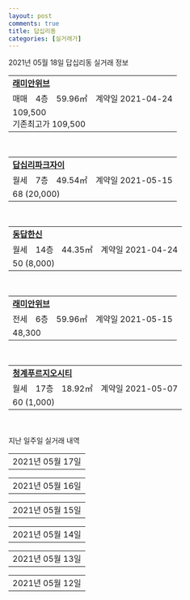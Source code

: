 ```yaml
---
layout: post
comments: true
title: 답십리동
categories: [실거래가]
---
```


2021년 05월 18일 답십리동 실거래 정보

<table>
  <tr>
    <td colspan="4" style="font-weight: bold;"><a href="https://search.naver.com/search.naver?query=래미안위브">래미안위브</a></td>
  </tr>
    
  <tr>
    <td>매매</td>
    <td>4층</td>
    <td>59.96㎡</td>
    <td>계약일 2021-04-24</td>
  </tr>
  <tr>
    <td colspan="4">109,500<br>기존최고가 109,500</td>
  </tr>
    
</table>
<br>
<table>
  <tr>
    <td colspan="4" style="font-weight: bold;"><a href="https://search.naver.com/search.naver?query=답십리파크자이">답십리파크자이</a></td>
  </tr>
    
  <tr>
    <td>월세</td>
    <td>7층</td>
    <td>49.54㎡</td>
    <td>계약일 2021-05-15</td>
  </tr>
  <tr>
    <td colspan="4">68 (20,000)</td>
  </tr>
    
</table>
<br>
<table>
  <tr>
    <td colspan="4" style="font-weight: bold;"><a href="https://search.naver.com/search.naver?query=동답한신">동답한신</a></td>
  </tr>
    
  <tr>
    <td>월세</td>
    <td>14층</td>
    <td>44.35㎡</td>
    <td>계약일 2021-04-24</td>
  </tr>
  <tr>
    <td colspan="4">50 (8,000)</td>
  </tr>
    
</table>
<br>
<table>
  <tr>
    <td colspan="4" style="font-weight: bold;"><a href="https://search.naver.com/search.naver?query=래미안위브">래미안위브</a></td>
  </tr>
    
  <tr>
    <td>전세</td>
    <td>6층</td>
    <td>59.96㎡</td>
    <td>계약일 2021-05-15</td>
  </tr>
  <tr>
    <td colspan="4">48,300</td>
  </tr>
    
</table>
<br>
<table>
  <tr>
    <td colspan="4" style="font-weight: bold;"><a href="https://search.naver.com/search.naver?query=청계푸르지오시티">청계푸르지오시티</a></td>
  </tr>
    
  <tr>
    <td>월세</td>
    <td>17층</td>
    <td>18.92㎡</td>
    <td>계약일 2021-05-07</td>
  </tr>
  <tr>
    <td colspan="4">60 (1,000)</td>
  </tr>
    
</table>
    
<div style="margin-top: 50px; margin-bottom: 13px">지난 일주일 실거래 내역</div>

  <table style="width: 100%; margin-bottom: 1px">
      <tr class="header">
        <td>2021년 05월 17일</td>
      </tr>
      <tr class="child" style="display: none">
        <td>
            
        <table>
          <tr>
            <td colspan="4" style="font-weight: bold;"><a href="https://search.naver.com/search.naver?query=실거래정보없음">실거래정보없음</a></td>
          </tr>

        </table>
    
        </td>
      </tr>
  </table>
    
  <table style="width: 100%; margin-bottom: 1px">
      <tr class="header">
        <td>2021년 05월 16일</td>
      </tr>
      <tr class="child" style="display: none">
        <td>
            
        <table>
          <tr>
            <td colspan="4" style="font-weight: bold;"><a href="https://search.naver.com/search.naver?query=실거래정보없음">실거래정보없음</a></td>
          </tr>

        </table>
    
        </td>
      </tr>
  </table>
    
  <table style="width: 100%; margin-bottom: 1px">
      <tr class="header">
        <td>2021년 05월 15일</td>
      </tr>
      <tr class="child" style="display: none">
        <td>
            
        <table>
          <tr>
            <td colspan="4" style="font-weight: bold;"><a href="https://search.naver.com/search.naver?query=삼희">삼희</a></td>
          </tr>

          <tr>
            <td>매매</td>
            <td>4층</td>
            <td>58.77㎡</td>
            <td>계약일 2021-04-15</td>
          </tr>
          <tr>
            <td colspan="4">55,000<br>기존최고가 55,000</td>
          </tr>
    
        </table>
        <table style="margin-top: 5px">
          <tr>
            <td colspan="4" style="font-weight: bold;"><a href="https://search.naver.com/search.naver?query=청계한신휴플러스">청계한신휴플러스</a></td>
          </tr>
    
          <tr>
            <td>매매</td>
            <td>21층</td>
            <td>73.96㎡</td>
            <td>계약일 2021-04-26</td>
          </tr>
          <tr>
            <td colspan="4">120,000<br>기존최고가 120,000</td>
          </tr>
    
        </table>
        <table style="margin-top: 5px">
          <tr>
            <td colspan="4" style="font-weight: bold;"><a href="https://search.naver.com/search.naver?query=래미안엘파인아파트">래미안엘파인아파트</a></td>
          </tr>
    
          <tr>
            <td>월세</td>
            <td>11층</td>
            <td>84.94㎡</td>
            <td>계약일 2021-03-17</td>
          </tr>
          <tr>
            <td colspan="4">100 (30,000)</td>
          </tr>
    
        </table>
        <table style="margin-top: 5px">
          <tr>
            <td colspan="4" style="font-weight: bold;"><a href="https://search.naver.com/search.naver?query=보광타워">보광타워</a></td>
          </tr>
    
          <tr>
            <td>월세</td>
            <td>13층</td>
            <td>16.13㎡</td>
            <td>계약일 2021-04-30</td>
          </tr>
          <tr>
            <td colspan="4">60 (500)<br>기존최고가 14,900 (500)</td>
          </tr>
    
          <tr>
            <td>전세</td>
            <td>15층</td>
            <td>14.69㎡</td>
            <td>계약일 2021-05-12</td>
          </tr>
          <tr>
            <td colspan="4">13,500</td>
          </tr>
    
        </table>
        <table style="margin-top: 5px">
          <tr>
            <td colspan="4" style="font-weight: bold;"><a href="https://search.naver.com/search.naver?query=우성그린">우성그린</a></td>
          </tr>
    
          <tr>
            <td>월세</td>
            <td>13층</td>
            <td>59.36㎡</td>
            <td>계약일 2021-04-19</td>
          </tr>
          <tr>
            <td colspan="4">40 (30,000)</td>
          </tr>
    
        </table>
    
        </td>
      </tr>
  </table>
    
  <table style="width: 100%; margin-bottom: 1px">
      <tr class="header">
        <td>2021년 05월 14일</td>
      </tr>
      <tr class="child" style="display: none">
        <td>
            
        <table>
          <tr>
            <td colspan="4" style="font-weight: bold;"><a href="https://search.naver.com/search.naver?query=답십리엘림퍼스트">답십리엘림퍼스트</a></td>
          </tr>

          <tr>
            <td>매매</td>
            <td>5층</td>
            <td>52.7678㎡</td>
            <td>계약일 2021-05-08</td>
          </tr>
          <tr>
            <td colspan="4">65,000<br>기존최고가 65,000</td>
          </tr>
    
        </table>
        <table style="margin-top: 5px">
          <tr>
            <td colspan="4" style="font-weight: bold;"><a href="https://search.naver.com/search.naver?query=두산">두산</a></td>
          </tr>
    
          <tr>
            <td>전세</td>
            <td>6층</td>
            <td>59.95㎡</td>
            <td>계약일 2021-05-13</td>
          </tr>
          <tr>
            <td colspan="4">32,500</td>
          </tr>
    
        </table>
        <table style="margin-top: 5px">
          <tr>
            <td colspan="4" style="font-weight: bold;"><a href="https://search.naver.com/search.naver?query=보광타워">보광타워</a></td>
          </tr>
    
          <tr>
            <td>월세</td>
            <td>15층</td>
            <td>22.96㎡</td>
            <td>계약일 2021-05-06</td>
          </tr>
          <tr>
            <td colspan="4">50 (10,000)</td>
          </tr>
    
        </table>
        <table style="margin-top: 5px">
          <tr>
            <td colspan="4" style="font-weight: bold;"><a href="https://search.naver.com/search.naver?query=신답경남">신답경남</a></td>
          </tr>
    
          <tr>
            <td>전세</td>
            <td>8층</td>
            <td>59.24㎡</td>
            <td>계약일 2021-05-12</td>
          </tr>
          <tr>
            <td colspan="4">40,000</td>
          </tr>
    
        </table>
    
        </td>
      </tr>
  </table>
    
  <table style="width: 100%; margin-bottom: 1px">
      <tr class="header">
        <td>2021년 05월 13일</td>
      </tr>
      <tr class="child" style="display: none">
        <td>
            
        <table>
          <tr>
            <td colspan="4" style="font-weight: bold;"><a href="https://search.naver.com/search.naver?query=센시티16">센시티16</a></td>
          </tr>

          <tr>
            <td>전세</td>
            <td>3층</td>
            <td>19.453㎡</td>
            <td>계약일 2021-05-12</td>
          </tr>
          <tr>
            <td colspan="4">11,500</td>
          </tr>
    
        </table>
        <table style="margin-top: 5px">
          <tr>
            <td colspan="4" style="font-weight: bold;"><a href="https://search.naver.com/search.naver?query=엘림스퀘어3">엘림스퀘어3</a></td>
          </tr>
    
          <tr>
            <td>전세</td>
            <td>13층</td>
            <td>14.76㎡</td>
            <td>계약일 2021-05-06</td>
          </tr>
          <tr>
            <td colspan="4">19,000</td>
          </tr>
    
        </table>
        <table style="margin-top: 5px">
          <tr>
            <td colspan="4" style="font-weight: bold;"><a href="https://search.naver.com/search.naver?query=청계한신휴플러스">청계한신휴플러스</a></td>
          </tr>
    
          <tr>
            <td>전세</td>
            <td>21층</td>
            <td>59.74㎡</td>
            <td>계약일 2021-03-27</td>
          </tr>
          <tr>
            <td colspan="4">44,100</td>
          </tr>
    
        </table>
    
        </td>
      </tr>
  </table>
    
  <table style="width: 100%; margin-bottom: 1px">
      <tr class="header">
        <td>2021년 05월 12일</td>
      </tr>
      <tr class="child" style="display: none">
        <td>
            
        <table>
          <tr>
            <td colspan="4" style="font-weight: bold;"><a href="https://search.naver.com/search.naver?query=센시티16">센시티16</a></td>
          </tr>

          <tr>
            <td>매매</td>
            <td>15층</td>
            <td>14.244㎡</td>
            <td>계약일 2021-04-20</td>
          </tr>
          <tr>
            <td colspan="4">10,500<br>기존최고가 10,500</td>
          </tr>
    
        </table>
        <table style="margin-top: 5px">
          <tr>
            <td colspan="4" style="font-weight: bold;"><a href="https://search.naver.com/search.naver?query=답십리청솔우성">답십리청솔우성</a></td>
          </tr>
    
          <tr>
            <td>전세</td>
            <td>19층</td>
            <td>59.74㎡</td>
            <td>계약일 2021-04-20</td>
          </tr>
          <tr>
            <td colspan="4">31,000</td>
          </tr>
    
        </table>
        <table style="margin-top: 5px">
          <tr>
            <td colspan="4" style="font-weight: bold;"><a href="https://search.naver.com/search.naver?query=래미안엘파인아파트">래미안엘파인아파트</a></td>
          </tr>
    
          <tr>
            <td>전세</td>
            <td>19층</td>
            <td>59.95㎡</td>
            <td>계약일 2021-05-08</td>
          </tr>
          <tr>
            <td colspan="4">38,850</td>
          </tr>
    
          <tr>
            <td>전세</td>
            <td>6층</td>
            <td>84.94㎡</td>
            <td>계약일 2021-05-04</td>
          </tr>
          <tr>
            <td colspan="4">42,000</td>
          </tr>
    
        </table>
        <table style="margin-top: 5px">
          <tr>
            <td colspan="4" style="font-weight: bold;"><a href="https://search.naver.com/search.naver?query=청계푸르지오시티">청계푸르지오시티</a></td>
          </tr>
    
          <tr>
            <td>월세</td>
            <td>17층</td>
            <td>18.92㎡</td>
            <td>계약일 2021-05-11</td>
          </tr>
          <tr>
            <td colspan="4">60 (1,000)</td>
          </tr>
    
          <tr>
            <td>월세</td>
            <td>14층</td>
            <td>18.92㎡</td>
            <td>계약일 2021-05-01</td>
          </tr>
          <tr>
            <td colspan="4">42 (5,250)</td>
          </tr>
    
        </table>
    
        </td>
      </tr>
  </table>
    

